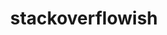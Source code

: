 ---
title: "stackoverflowish"
description: "\"Stackoverflowish\" tagged blog posts contain a short presentation of a solution of a problem I recently faced. Usually, there is already an answer on Stackoverflow but in those cases it was difficult for me to find a proper solution or answer. Therefore, I decided to create a brief blog post about it to speed up problem solving for other people who are facing the same problem."
supershort: "Couldn't find an answer on Stackoverflow so I wrote a quick blog post about it"
---